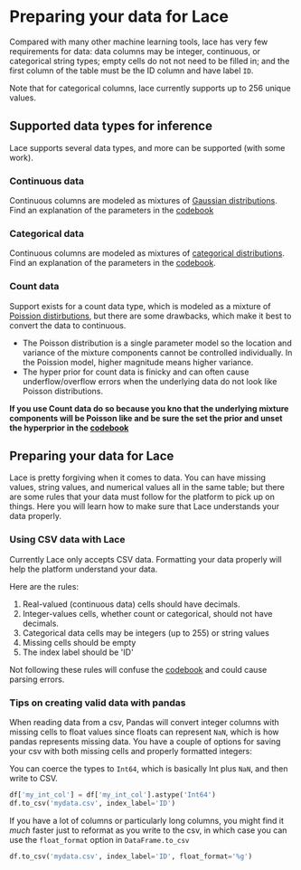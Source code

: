 # Preparing your data for Lace

Compared with many other machine learning tools, lace has very few requirements for data: data columns may be integer, continuous, or categorical string types; empty cells do not not need to be filled in; and the first column of the table must be the ID column and have label `ID`.

Note that for categorical columns, lace currently supports up to 256 unique values.


## Supported data types for inference

Lace supports several data types, and more can be supported (with some work).

### Continuous data

Continuous columns are modeled as mixtures of [Gaussian distributions](https://en.wikipedia.org/wiki/Normal_distribution). Find an explanation of the parameters in the [codebook](/basics/codebook.md#continuous)

### Categorical data

Continuous columns are modeled as mixtures of [categorical distributions](https://en.wikipedia.org/wiki/Categorical_distribution). Find an explanation of the parameters in the [codebook](/basics/codebook.md#categorical). 

### Count data

Support exists for a count data type, which is modeled as a mixture of [Poission distirbutions](https://en.wikipedia.org/wiki/Poisson_distribution), but there are some drawbacks, which make it best to convert the data to continuous.

- The Poisson distribution is a single parameter model so the location and variance of the mixture components cannot be controlled individually. In the Poission model, higher magnitude means higher variance.
- The hyper prior for count data is finicky and can often cause underflow/overflow errors when the underlying data do not look like Poisson distributions.

**If you use Count data do so because you kno that the underlying mixture components will be Poisson like and be sure the set the prior and unset the hyperprior in the [codebook](/basics/codebook.md)**

## Preparing your data for Lace

Lace is pretty forgiving when it comes to data. You can have missing values, string values, and numerical values all in the same table; but there are some rules that your data must follow for the platform to pick up on things. Here you will learn how to make sure that Lace understands your data properly.

### Using CSV data with Lace

Currently Lace only accepts CSV data. Formatting your data properly will help the platform understand your data.

Here are the rules:

1. Real-valued (continuous data) cells should have decimals.
2. Integer-values cells, whether count or categorical, should not have decimals.
3. Categorical data cells may be integers (up to 255) or string values
4. Missing cells should be empty
5. The index label should be 'ID'

Not following these rules will confuse the [codebook](/basics/codebook) and could cause parsing errors.

### Tips on creating valid data with pandas

When reading data from a csv, Pandas will convert integer columns with missing cells to float values since floats can represent `NaN`, which is how pandas represents missing data. You have a couple of options for saving your csv with both missing cells and properly formatted integers:

You can coerce the types to `Int64`, which is basically Int plus `NaN`, and then write to CSV.

```python
df['my_int_col'] = df['my_int_col'].astype('Int64')
df.to_csv('mydata.csv', index_label='ID')
```

If you have a lot of columns or particularly long columns, you might find it _much_ faster just to reformat as you write to the csv, in which case you can use the `float_format` option in `DataFrame.to_csv`

```python
df.to_csv('mydata.csv', index_label='ID', float_format='%g')
```
